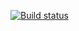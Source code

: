 [![Build status](https://ci.appveyor.com/api/projects/status/igbp4tiwouhk155b?svg=true)](https://ci.appveyor.com/project/arbprog/ra-forms-hex2rgb)
